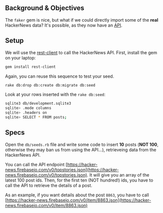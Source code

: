 ## Background & Objectives

The `faker` gem is nice, but what if we could directly import some of the **real** HackerNews
data? It's possible, as they now have an [API](https://github.com/HackerNews/API).

## Setup

We will use the [rest-client](https://github.com/rest-client/rest-client) to call
the HackerNews API. First, install the gem on your laptop:

```bash
gem install rest-client
```

Again, you can reuse this sequence to test your seed.

```bash
rake db:drop db:create db:migrate db:seed
```

Look at your rows inserted with the `rake db:seed`:

```bash
sqlite3 db/development.sqlite3
sqlite> .mode columns
sqlite> .headers on
sqlite> SELECT * FROM posts;
```

## Specs

Open the `db/seeds.rb` file and write some code to insert **10** posts (**NOT 100**, otherwise they may ban us from using the API...), retrieveing
data from the HackerNews API.

You can call the API endpoint [https://hacker-news.firebaseio.com/v0/topstories.json](https://hacker-news.firebaseio.com/v0/topstories.json). It will give you an array of the latest 100 post ids. Then, for the first ten (NOT hundred!) ids, you have to call the API
to retrieve the details of a post.

As an example, if you want details about the post `8863`, you have to call
[https://hacker-news.firebaseio.com/v0/item/8863.json](https://hacker-news.firebaseio.com/v0/item/8863.json)
